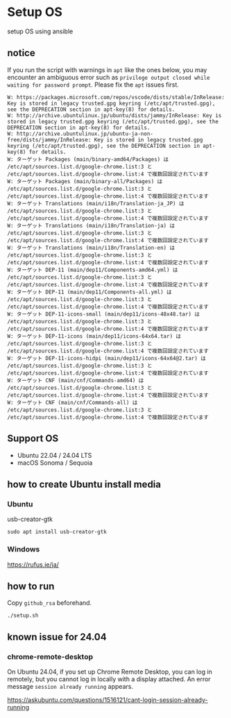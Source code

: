 # Setup OS

setup OS using ansible

## notice

If you run the script with warnings in `apt` like the ones below, you may encounter an ambiguous error such as `privilege output closed while waiting for password prompt`. Please fix the `apt` issues first.

```shell
W: https://packages.microsoft.com/repos/vscode/dists/stable/InRelease: Key is stored in legacy trusted.gpg keyring (/etc/apt/trusted.gpg), see the DEPRECATION section in apt-key(8) for details.
W: http://archive.ubuntulinux.jp/ubuntu/dists/jammy/InRelease: Key is stored in legacy trusted.gpg keyring (/etc/apt/trusted.gpg), see the DEPRECATION section in apt-key(8) for details.
W: http://archive.ubuntulinux.jp/ubuntu-ja-non-free/dists/jammy/InRelease: Key is stored in legacy trusted.gpg keyring (/etc/apt/trusted.gpg), see the DEPRECATION section in apt-key(8) for details.
W: ターゲット Packages (main/binary-amd64/Packages) は /etc/apt/sources.list.d/google-chrome.list:3 と /etc/apt/sources.list.d/google-chrome.list:4 で複数回設定されています
W: ターゲット Packages (main/binary-all/Packages) は /etc/apt/sources.list.d/google-chrome.list:3 と /etc/apt/sources.list.d/google-chrome.list:4 で複数回設定されています
W: ターゲット Translations (main/i18n/Translation-ja_JP) は /etc/apt/sources.list.d/google-chrome.list:3 と /etc/apt/sources.list.d/google-chrome.list:4 で複数回設定されています
W: ターゲット Translations (main/i18n/Translation-ja) は /etc/apt/sources.list.d/google-chrome.list:3 と /etc/apt/sources.list.d/google-chrome.list:4 で複数回設定されています
W: ターゲット Translations (main/i18n/Translation-en) は /etc/apt/sources.list.d/google-chrome.list:3 と /etc/apt/sources.list.d/google-chrome.list:4 で複数回設定されています
W: ターゲット DEP-11 (main/dep11/Components-amd64.yml) は /etc/apt/sources.list.d/google-chrome.list:3 と /etc/apt/sources.list.d/google-chrome.list:4 で複数回設定されています
W: ターゲット DEP-11 (main/dep11/Components-all.yml) は /etc/apt/sources.list.d/google-chrome.list:3 と /etc/apt/sources.list.d/google-chrome.list:4 で複数回設定されています
W: ターゲット DEP-11-icons-small (main/dep11/icons-48x48.tar) は /etc/apt/sources.list.d/google-chrome.list:3 と /etc/apt/sources.list.d/google-chrome.list:4 で複数回設定されています
W: ターゲット DEP-11-icons (main/dep11/icons-64x64.tar) は /etc/apt/sources.list.d/google-chrome.list:3 と /etc/apt/sources.list.d/google-chrome.list:4 で複数回設定されています
W: ターゲット DEP-11-icons-hidpi (main/dep11/icons-64x64@2.tar) は /etc/apt/sources.list.d/google-chrome.list:3 と /etc/apt/sources.list.d/google-chrome.list:4 で複数回設定されています
W: ターゲット CNF (main/cnf/Commands-amd64) は /etc/apt/sources.list.d/google-chrome.list:3 と /etc/apt/sources.list.d/google-chrome.list:4 で複数回設定されています
W: ターゲット CNF (main/cnf/Commands-all) は /etc/apt/sources.list.d/google-chrome.list:3 と /etc/apt/sources.list.d/google-chrome.list:4 で複数回設定されています
```

## Support OS

- Ubuntu 22.04 / 24.04 LTS
- macOS Sonoma / Sequoia

## how to create Ubuntu install media

### Ubuntu

usb-creator-gtk

```shell
sudo apt install usb-creator-gtk
```

### Windows

<https://rufus.ie/ja/>

## how to run

Copy `github_rsa` beforehand.

```shell
./setup.sh
```

## known issue for 24.04

### chrome-remote-desktop

On Ubuntu 24.04, if you set up Chrome Remote Desktop, you can log in remotely, but you cannot log in locally with a display attached.
An error message `session already running` appears.

<https://askubuntu.com/questions/1516121/cant-login-session-already-running>
